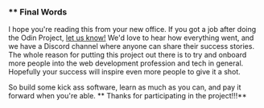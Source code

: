 ### ** Final Words

I hope you're reading this from your new office.  If you got a job after doing the Odin Project, [let us know!](https://discord.com/invite/fbFCkYabZB)  We'd love to hear how everything went, and we have a Discord channel where anyone can share their success stories.  The whole reason for putting this project out there is to try and onboard more people into the web development profession and tech in general.  Hopefully your success will inspire even more people to give it a shot.

So build some kick ass software, learn as much as you can, and pay it forward when you're able.  ** Thanks for participating in the project!!!** 
